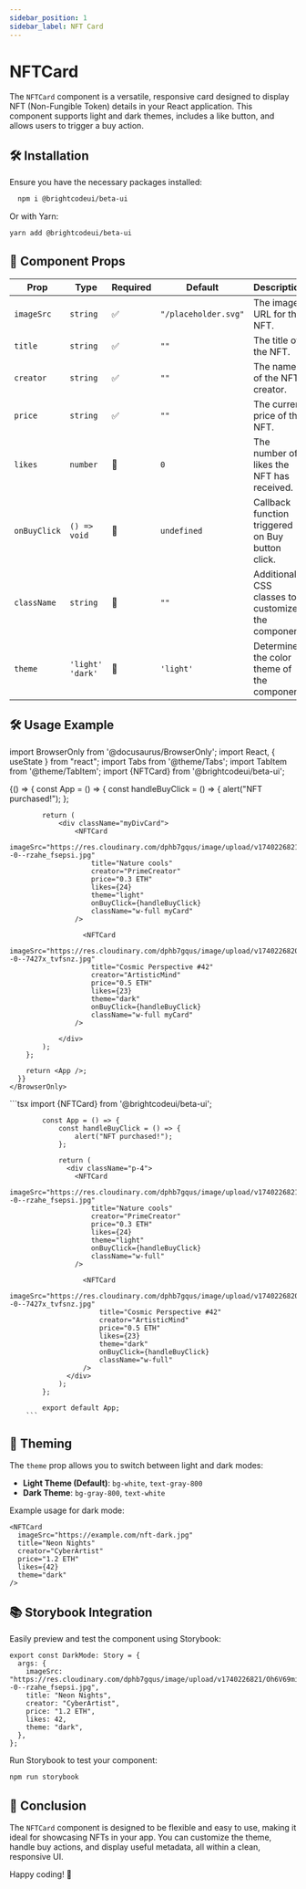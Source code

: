 ```yaml
---
sidebar_position: 1
sidebar_label: NFT Card
---
```


# NFTCard

The `NFTCard` component is a versatile, responsive card designed to display NFT (Non-Fungible Token) details in your React application. This component supports light and dark themes, includes a like button, and allows users to trigger a buy action.

## 🛠️ Installation

Ensure you have the necessary packages installed:

```bash
  npm i @brightcodeui/beta-ui
```

Or with Yarn:

```bash
yarn add @brightcodeui/beta-ui
```

## 🧩 Component Props

| Prop           | Type                   | Required | Default   | Description                                         |
|----------------|-----------------------|----------|-----------|-----------------------------------------------------|
| `imageSrc`     | `string`               | ✅        | `"/placeholder.svg"` | The image URL for the NFT.                           |
| `title`        | `string`               | ✅        | `""`      | The title of the NFT.                                |
| `creator`      | `string`               | ✅        | `""`      | The name of the NFT creator.                         |
| `price`        | `string`               | ✅        | `""`      | The current price of the NFT.                        |
| `likes`        | `number`               | 🚫        | `0`       | The number of likes the NFT has received.            |
| `onBuyClick`   | `() => void`           | 🚫        | `undefined` | Callback function triggered on Buy button click.     |
| `className`    | `string`               | 🚫        | `""`      | Additional CSS classes to customize the component.   |
| `theme`        | `'light'  'dark'`     | 🚫        | `'light'` | Determines the color theme of the component.         |

## 🛠️ Usage Example


import BrowserOnly from '@docusaurus/BrowserOnly';
import React, { useState } from "react";
import Tabs from '@theme/Tabs';
import TabItem from '@theme/TabItem';
import {NFTCard} from '@brightcodeui/beta-ui';



<Tabs>
  <TabItem value="ui" label="Example" default>
    <BrowserOnly>
      {() => {
        const App = () => {
          const handleBuyClick = () => {
                alert("NFT purchased!");
            };

            return (
                <div className="myDivCard">
                    <NFTCard
                        imageSrc="https://res.cloudinary.com/dphb7gqus/image/upload/v1740226821/Oh6V69milpY3lQJboxJ6--0--rzahe_fsepsi.jpg"
                        title="Nature cools"
                        creator="PrimeCreator"
                        price="0.3 ETH"
                        likes={24}
                        theme="light"
                        onBuyClick={handleBuyClick}
                        className="w-full myCard"
                    />

                      <NFTCard
                        imageSrc="https://res.cloudinary.com/dphb7gqus/image/upload/v1740226820/P1gVQ0xvsQ43V1cQdOoL--0--7427x_tvfsnz.jpg"
                        title="Cosmic Perspective #42"
                        creator="ArtisticMind"
                        price="0.5 ETH"
                        likes={23}
                        theme="dark"
                        onBuyClick={handleBuyClick}
                        className="w-full myCard"
                    />
                    
                </div>
            );
        };

        return <App />;
      }}
    </BrowserOnly>
  </TabItem>

  <TabItem value="code" label="Code" >
        ```tsx
            import {NFTCard} from '@brightcodeui/beta-ui';

            const App = () => {
                const handleBuyClick = () => {
                    alert("NFT purchased!");
                };

                return (
                  <div className="p-4">
                    <NFTCard
                        imageSrc="https://res.cloudinary.com/dphb7gqus/image/upload/v1740226821/Oh6V69milpY3lQJboxJ6--0--rzahe_fsepsi.jpg"
                        title="Nature cools"
                        creator="PrimeCreator"
                        price="0.3 ETH"
                        likes={24}
                        theme="light"
                        onBuyClick={handleBuyClick}
                        className="w-full"
                    />

                      <NFTCard
                          imageSrc="https://res.cloudinary.com/dphb7gqus/image/upload/v1740226820/P1gVQ0xvsQ43V1cQdOoL--0--7427x_tvfsnz.jpg"
                          title="Cosmic Perspective #42"
                          creator="ArtisticMind"
                          price="0.5 ETH"
                          likes={23}
                          theme="dark"
                          onBuyClick={handleBuyClick}
                          className="w-full"
                      />
                  </div>
                );
            };

            export default App;
        ```
  </TabItem>
</Tabs>



## 🎨 Theming

The `theme` prop allows you to switch between light and dark modes:

- **Light Theme (Default)**: `bg-white`, `text-gray-800`
- **Dark Theme**: `bg-gray-800`, `text-white`

Example usage for dark mode:

```tsx
<NFTCard
  imageSrc="https://example.com/nft-dark.jpg"
  title="Neon Nights"
  creator="CyberArtist"
  price="1.2 ETH"
  likes={42}
  theme="dark"
/>
```

## 📚 Storybook Integration

Easily preview and test the component using Storybook:

```tsx
export const DarkMode: Story = {
  args: {
    imageSrc: "https://res.cloudinary.com/dphb7gqus/image/upload/v1740226821/Oh6V69milpY3lQJboxJ6--0--rzahe_fsepsi.jpg",
    title: "Neon Nights",
    creator: "CyberArtist",
    price: "1.2 ETH",
    likes: 42,
    theme: "dark",
  },
};
```

Run Storybook to test your component:

```bash
npm run storybook
```

## 🚀 Conclusion

The `NFTCard` component is designed to be flexible and easy to use, making it ideal for showcasing NFTs in your app. You can customize the theme, handle buy actions, and display useful metadata, all within a clean, responsive UI.

Happy coding! 🚀

